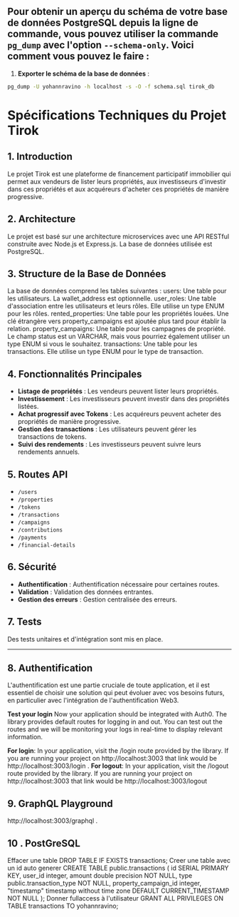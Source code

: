 ## Pour obtenir un aperçu du schéma de votre base de données PostgreSQL depuis la ligne de commande, vous pouvez utiliser la commande `pg_dump` avec l'option `--schema-only`. Voici comment vous pouvez le faire :

1. **Exporter le schéma de la base de données** :

```bash
pg_dump -U yohannravino -h localhost -s -O -f schema.sql tirok_db
```

# Spécifications Techniques du Projet Tirok

## 1. Introduction

Le projet Tirok est une plateforme de financement participatif immobilier qui permet aux vendeurs de lister leurs propriétés, aux investisseurs d'investir dans ces propriétés et aux acquéreurs d'acheter ces propriétés de manière progressive.

## 2. Architecture

Le projet est basé sur une architecture microservices avec une API RESTful construite avec Node.js et Express.js. La base de données utilisée est PostgreSQL.

## 3. Structure de la Base de Données

La base de données comprend les tables suivantes :
users: Une table pour les utilisateurs. La wallet_address est optionnelle.
user_roles: Une table d'association entre les utilisateurs et leurs rôles. Elle utilise un type ENUM pour les rôles.
rented_properties: Une table pour les propriétés louées. Une clé étrangère vers property_campaigns est ajoutée plus tard pour établir la relation.
property_campaigns: Une table pour les campagnes de propriété. Le champ status est un VARCHAR, mais vous pourriez également utiliser un type ENUM si vous le souhaitez.
transactions: Une table pour les transactions. Elle utilise un type ENUM pour le type de transaction.

## 4. Fonctionnalités Principales

- **Listage de propriétés** : Les vendeurs peuvent lister leurs propriétés.
- **Investissement** : Les investisseurs peuvent investir dans des propriétés listées.
- **Achat progressif avec Tokens** : Les acquéreurs peuvent acheter des propriétés de manière progressive.
- **Gestion des transactions** : Les utilisateurs peuvent gérer les transactions de tokens.
- **Suivi des rendements** : Les investisseurs peuvent suivre leurs rendements annuels.

## 5. Routes API

- `/users`
- `/properties`
- `/tokens`
- `/transactions`
- `/campaigns`
- `/contributions`
- `/payments`
- `/financial-details`

## 6. Sécurité

- **Authentification** : Authentification nécessaire pour certaines routes.
- **Validation** : Validation des données entrantes.
- **Gestion des erreurs** : Gestion centralisée des erreurs.

## 7. Tests

Des tests unitaires et d'intégration sont mis en place.

---

## 8. Authentification

L'authentification est une partie cruciale de toute application, et il est essentiel de choisir une solution qui peut évoluer avec vos besoins futurs, en particulier avec l'intégration de l'authentification Web3.

**Test your login**
Now your application should be integrated with Auth0. The library provides default routes for logging in and out. You can test out the routes and we will be monitoring your logs in real-time to display relevant information.

**For login**: In your application, visit the /login route provided by the library. If you are running your project on http://localhost:3003 that link would be
http://localhost:3003/login
.
**For logout**: In your application, visit the /logout route provided by the library. If you are running your project on http://localhost:3003 that link would be
http://localhost:3003/logout

## 9. GraphQL Playground

http://localhost:3003/graphql
.

## 10 . PostGreSQL

Effacer une table
DROP TABLE IF EXISTS transactions;
Creer une table avec un id auto generer
CREATE TABLE public.transactions (
id SERIAL PRIMARY KEY,
user_id integer,
amount double precision NOT NULL,
type public.transaction_type NOT NULL,
property_campaign_id integer,
"timestamp" timestamp without time zone DEFAULT CURRENT_TIMESTAMP NOT NULL
);
Donner fullaccess à l'utilisateur
GRANT ALL PRIVILEGES ON TABLE transactions TO yohannravino;
